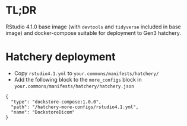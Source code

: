 # TL;DR

RStudio 4.1.0 base image (with `devtools` and `tidyverse` included in base image) and docker-compose suitable for deployment to Gen3 hatchery.

# Hatchery deployment

* Copy `rstudio4.1.yml` to `your.commons/manifests/hatchery/`
* Add the following block to the `more_configs` block in `your.commons/manifests/hatchery/hatchery.json`

```
{
  "type": "dockstore-compose:1.0.0",
  "path": "/hatchery-more-configs/rstudio4.1.yml",
  "name": "DockstoreDicom"
}
```